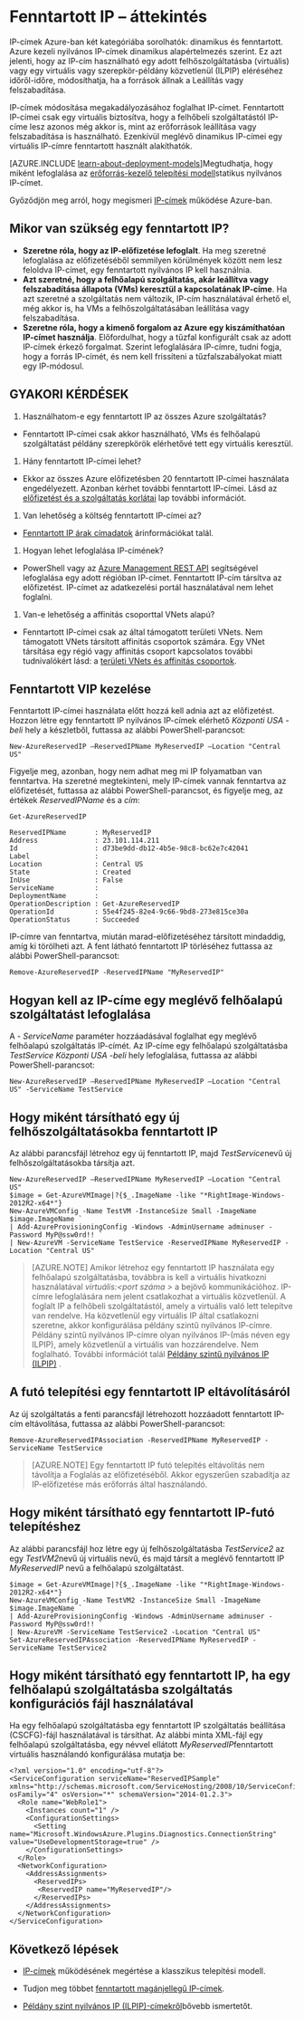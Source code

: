 <properties
   pageTitle="Fenntartott IP |} Microsoft Azure"
   description="Fenntartott IP-címei és hogy miként kezelheti őket ismertetése"
   services="virtual-network"
   documentationCenter="na"
   authors="jimdial"
   manager="carmonm"
   editor="tysonn" />
<tags
   ms.service="virtual-network"
   ms.devlang="na"
   ms.topic="article"
   ms.tgt_pltfrm="na"
   ms.workload="infrastructure-services"
   ms.date="02/10/2016"
   ms.author="jdial" />

# <a name="reserved-ip-overview"></a>Fenntartott IP – áttekintés
IP-címek Azure-ban két kategóriába sorolhatók: dinamikus és fenntartott. Azure kezeli nyilvános IP-címek dinamikus alapértelmezés szerint. Ez azt jelenti, hogy az IP-cím használható egy adott felhőszolgáltatásba (virtuális) vagy egy virtuális vagy szerepkör-példány közvetlenül (ILPIP) eléréséhez időről-időre, módosíthatja, ha a források állnak a Leállítás vagy felszabadítása.

IP-címek módosítása megakadályozásához foglalhat IP-címet. Fenntartott IP-címei csak egy virtuális biztosítva, hogy a felhőbeli szolgáltatástól IP-címe lesz azonos még akkor is, mint az erőforrások leállítása vagy felszabadítása is használható. Ezenkívül meglévő dinamikus IP-címei egy virtuális IP-címre fenntartott használt alakíthatók.

[AZURE.INCLUDE [learn-about-deployment-models](../../includes/learn-about-deployment-models-classic-include.md)]Megtudhatja, hogy miként lefoglalása az [erőforrás-kezelő telepítési modell](virtual-network-ip-addresses-overview-arm.md)statikus nyilvános IP-címet.

Győződjön meg arról, hogy megismeri [IP-címek](virtual-network-ip-addresses-overview-classic.md) működése Azure-ban.

## <a name="when-do-i-need-a-reserved-ip"></a>Mikor van szükség egy fenntartott IP?
- **Szeretne róla, hogy az IP-előfizetése lefoglalt**. Ha meg szeretné lefoglalása az előfizetéséből semmilyen körülmények között nem lesz feloldva IP-címet, egy fenntartott nyilvános IP kell használnia.  
- **Azt szeretné, hogy a felhőalapú szolgáltatás, akár leállítva vagy felszabadítása állapota (VMs) keresztül a kapcsolatának IP-címe**. Ha azt szeretné a szolgáltatás nem változik, IP-cím használatával érhető el, még akkor is, ha VMs a felhőszolgáltatásában leállítása vagy felszabadítása.
- **Szeretne róla, hogy a kimenő forgalom az Azure egy kiszámíthatóan IP-címet használja**. Előfordulhat, hogy a tűzfal konfigurált csak az adott IP-címek érkező forgalmat. Szerint lefoglalására IP-címre, tudni fogja, hogy a forrás IP-címét, és nem kell frissíteni a tűzfalszabályokat miatt egy IP-módosul.

## <a name="faq"></a>GYAKORI KÉRDÉSEK
1. Használhatom-e egy fenntartott IP az összes Azure szolgáltatás?  
  - Fenntartott IP-címei csak akkor használható, VMs és felhőalapú szolgáltatást példány szerepkörök elérhetővé tett egy virtuális keresztül.
1. Hány fenntartott IP-címei lehet?  
  - Ekkor az összes Azure előfizetésben 20 fenntartott IP-címei használata engedélyezett. Azonban kérhet további fenntartott IP-címei. Lásd az [előfizetést és a szolgáltatás korlátai](../azure-subscription-service-limits.md) lap további információt.
1. Van lehetőség a költség fenntartott IP-címei az?
  - [Fenntartott IP árak címadatok](http://go.microsoft.com/fwlink/?LinkID=398482) árinformációkat talál.
1. Hogyan lehet lefoglalása IP-címének?
  - PowerShell vagy az [Azure Management REST API](https://msdn.microsoft.com/library/azure/dn722420.aspx) segítségével lefoglalása egy adott régióban IP-címet. Fenntartott IP-cím társítva az előfizetést. IP-címet az adatkezelési portál használatával nem lehet foglalni.
1. Van-e lehetőség a affinitás csoporttal VNets alapú?
  - Fenntartott IP-címei csak az által támogatott területi VNets. Nem támogatott VNets társított affinitás csoportok számára. Egy VNet társítása egy régió vagy affinitás csoport kapcsolatos további tudnivalókért lásd: a [területi VNets és affinitás csoportok](virtual-networks-migrate-to-regional-vnet.md).

## <a name="how-to-manage-reserved-vips"></a>Fenntartott VIP kezelése

Fenntartott IP-címei használata előtt hozzá kell adnia azt az előfizetést. Hozzon létre egy fenntartott IP nyilvános IP-címek elérhető *Központi USA -beli* hely a készletből, futtassa az alábbi PowerShell-parancsot:

    New-AzureReservedIP –ReservedIPName MyReservedIP –Location "Central US"

Figyelje meg, azonban, hogy nem adhat meg mi IP folyamatban van fenntartva. Ha szeretné megtekinteni, mely IP-címek vannak fenntartva az előfizetését, futtassa az alábbi PowerShell-parancsot, és figyelje meg, az értékek *ReservedIPName* és a *cím*:

    Get-AzureReservedIP

    ReservedIPName       : MyReservedIP
    Address              : 23.101.114.211
    Id                   : d73be9dd-db12-4b5e-98c8-bc62e7c42041
    Label                :
    Location             : Central US
    State                : Created
    InUse                : False
    ServiceName          :
    DeploymentName       :
    OperationDescription : Get-AzureReservedIP
    OperationId          : 55e4f245-82e4-9c66-9bd8-273e815ce30a
    OperationStatus      : Succeeded

IP-címre van fenntartva, miután marad-előfizetéséhez társított mindaddig, amíg ki törölheti azt. A fent látható fenntartott IP törléséhez futtassa az alábbi PowerShell-parancsot:

    Remove-AzureReservedIP -ReservedIPName "MyReservedIP"

## <a name="how-to-reserve-the-ip-address-of-an-existing-cloud-service"></a>Hogyan kell az IP-címe egy meglévő felhőalapú szolgáltatást lefoglalása

A *- ServiceName* paraméter hozzáadásával foglalhat egy meglévő felhőalapú szolgáltatás IP-címét. Az IP-címe egy felhőalapú szolgáltatásba *TestService* *Központi USA -beli* hely lefoglalása, futtassa az alábbi PowerShell-parancsot:

    New-AzureReservedIP –ReservedIPName MyReservedIP –Location "Central US" -ServiceName TestService


## <a name="how-to-associate-a-reserved-ip-to-a-new-cloud-service"></a>Hogy miként társítható egy új felhőszolgáltatásokba fenntartott IP
Az alábbi parancsfájl létrehoz egy új fenntartott IP, majd *TestService*nevű új felhőszolgáltatásokba társítja azt.

    New-AzureReservedIP –ReservedIPName MyReservedIP –Location "Central US"
    $image = Get-AzureVMImage|?{$_.ImageName -like "*RightImage-Windows-2012R2-x64*"}
    New-AzureVMConfig -Name TestVM -InstanceSize Small -ImageName $image.ImageName `
  	| Add-AzureProvisioningConfig -Windows -AdminUsername adminuser -Password MyP@ssw0rd!! `
  	| New-AzureVM -ServiceName TestService -ReservedIPName MyReservedIP -Location "Central US"

>[AZURE.NOTE] Amikor létrehoz egy fenntartott IP használata egy felhőalapú szolgáltatásba, továbbra is kell a virtuális hivatkozni használatával *virtuális:&lt;port száma >* a bejövő kommunikációhoz. IP-címre lefoglalására nem jelent csatlakozhat a virtuális közvetlenül. A foglalt IP a felhőbeli szolgáltatástól, amely a virtuális való lett telepítve van rendelve. Ha közvetlenül egy virtuális IP által csatlakozni szeretne, akkor konfigurálása példány szintű nyilvános IP-címre. Példány szintű nyilvános IP-címre olyan nyilvános IP-(más néven egy ILPIP), amely közvetlenül a virtuális van hozzárendelve. Nem foglalható. További információt talál [Példány szintű nyilvános IP (ILPIP)](virtual-networks-instance-level-public-ip.md) .

## <a name="how-to-remove-a-reserved-ip-from-a-running-deployment"></a>A futó telepítési egy fenntartott IP eltávolításáról
Az új szolgáltatás a fenti parancsfájl létrehozott hozzáadott fenntartott IP-cím eltávolítása, futtassa az alábbi PowerShell-parancsot:

    Remove-AzureReservedIPAssociation -ReservedIPName MyReservedIP -ServiceName TestService

>[AZURE.NOTE] Egy fenntartott IP futó telepítés eltávolítás nem távolítja a Foglalás az előfizetéséből. Akkor egyszerűen szabadítja az IP-előfizetése más erőforrás által használandó.

## <a name="how-to-associate-a-reserved-ip-to-a-running-deployment"></a>Hogy miként társítható egy fenntartott IP-futó telepítéshez
Az alábbi parancsfájl hoz létre egy új felhőszolgáltatásba *TestService2* az egy *TestVM2*nevű új virtuális nevű, és majd társít a meglévő fenntartott IP *MyReservedIP* nevű a felhőalapú szolgáltatást.

    $image = Get-AzureVMImage|?{$_.ImageName -like "*RightImage-Windows-2012R2-x64*"}
    New-AzureVMConfig -Name TestVM2 -InstanceSize Small -ImageName $image.ImageName `
  	| Add-AzureProvisioningConfig -Windows -AdminUsername adminuser -Password MyP@ssw0rd!! `
  	| New-AzureVM -ServiceName TestService2 -Location "Central US"
    Set-AzureReservedIPAssociation -ReservedIPName MyReservedIP -ServiceName TestService2

## <a name="how-to-associate-a-reserved-ip-to-a-cloud-service-by-using-a-service-configuration-file"></a>Hogy miként társítható egy fenntartott IP, ha egy felhőalapú szolgáltatásba szolgáltatás konfigurációs fájl használatával
Ha egy felhőalapú szolgáltatásba egy fenntartott IP szolgáltatás beállítása (CSCFG)-fájl használatával is társíthat. Az alábbi minta XML-fájl egy felhőalapú szolgáltatásba, egy névvel ellátott *MyReservedIP*fenntartott virtuális használandó konfigurálása mutatja be:

    <?xml version="1.0" encoding="utf-8"?>
    <ServiceConfiguration serviceName="ReservedIPSample" xmlns="http://schemas.microsoft.com/ServiceHosting/2008/10/ServiceConfiguration" osFamily="4" osVersion="*" schemaVersion="2014-01.2.3">
      <Role name="WebRole1">
        <Instances count="1" />
        <ConfigurationSettings>
          <Setting name="Microsoft.WindowsAzure.Plugins.Diagnostics.ConnectionString" value="UseDevelopmentStorage=true" />
        </ConfigurationSettings>
      </Role>
      <NetworkConfiguration>
        <AddressAssignments>
          <ReservedIPs>
           <ReservedIP name="MyReservedIP"/>
          </ReservedIPs>
        </AddressAssignments>
      </NetworkConfiguration>
    </ServiceConfiguration>

## <a name="next-steps"></a>Következő lépések

- [IP-címek](virtual-network-ip-addresses-overview-classic.md) működésének megértése a klasszikus telepítési modell.

- Tudjon meg többet [fenntartott magánjellegű IP-címek](virtual-networks-reserved-private-ip.md).

- [Példány szint nyilvános IP (ILPIP)-címekről](virtual-networks-instance-level-public-ip.md)bővebb ismertetőt.
